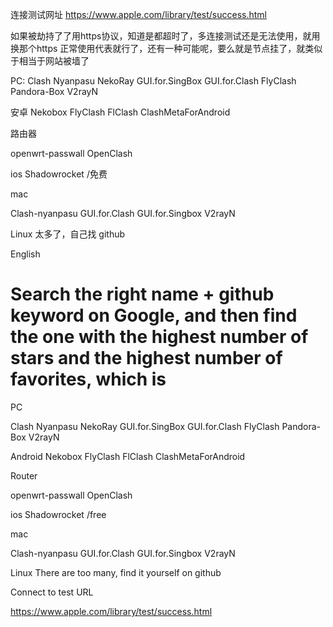 连接测试网址
https://www.apple.com/library/test/success.html


如果被劫持了了用https协议，知道是都超时了，多连接测试还是无法使用，就用换那个https 正常使用代表就行了，还有一种可能呢，要么就是节点挂了，就类似于相当于网站被墙了

PC: Clash Nyanpasu
NekoRay
GUI.for.SingBox
GUI.for.Clash
FlyClash
Pandora-Box
V2rayN

安卓
Nekobox
FlyClash 
FlClash
ClashMetaForAndroid

路由器

openwrt-passwall
OpenClash

ios
Shadowrocket /免费




mac 

Clash-nyanpasu
GUI.for.Clash
GUI.for.Singbox
V2rayN

Linux  太多了，自己找 github



English


# Search the right name + github keyword on Google, and then find the one with the highest number of stars and the highest number of favorites, which is
PC

Clash Nyanpasu
NekoRay
GUI.for.SingBox
GUI.for.Clash
FlyClash
Pandora-Box
V2rayN

Android
Nekobox
FlyClash
FlClash
ClashMetaForAndroid

Router

openwrt-passwall
OpenClash

ios
Shadowrocket /free

mac

Clash-nyanpasu
GUI.for.Clash
GUI.for.Singbox
V2rayN

Linux There are too many, find it yourself on github

Connect to test URL

https://www.apple.com/library/test/success.html



